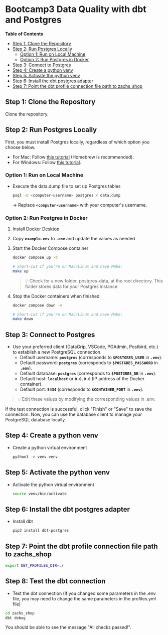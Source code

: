 # ****Bootcamp3 Data Quality with dbt and Postgres****

**Table of Contents**

- [Step 1: Clone the Repository](#step-1-clone-the-repository)
- [Step 2: Run Postgres Locally](#step-2-run-postgres-locally)
  - [Option 1: Run on Local Machine](#option-1-run-on-local-machine)
  - [Option 2: Run Postgres in Docker](#option-2-run-postgres-in-docker)
- [Step 3: Connect to Postgres](#step-3-connect-to-postgres)
- [Step 4: Create a python venv](#step-4-create-a-python-venv)
- [Step 5: Activate the python venv](#step-5-activate-the-python-venv)
- [Step 6: Install the dbt postgres adapter](#step-6-install-the-dbt-postgres-adapter)
- [Step 7: Point the dbt profile connection file path to zachs_shop](#step-7-point-the-dbt-profile-connection-file-path-to-zachs_shop)



## **Step 1: Clone the Repository**

Clone the repository.

## **Step 2: Run Postgres Locally**

First, you must install Postgres locally, regardless of which option you choose below.
- For Mac: Follow [this tutorial](https://daily-dev-tips.com/posts/installing-postgresql-on-a-mac-with-homebrew/) (Homebrew is recommended).
- For Windows: Follow [this tutorial](https://www.sqlshack.com/how-to-install-postgresql-on-windows/).

### **Option 1: Run on Local Machine**

- Execute the data.dump file to set up Postgres tables

    ```bash
    psql -U <computer-username> postgres < data.dump
    ```

    → Replace **`<computer-username>`** with your computer's username.


### **Option 2: Run Postgres in Docker**

1. Install [Docker Desktop](https://www.docker.com/products/docker-desktop/)
2. Copy **`example.env`** to **`.env`** and update the values as needed

3. Start the Docker Compose container

    ```bash
    docker compose up -d

    # Short-cut if you're on Mac/Linux and have Make:
    make up
    ```

    > 💡 Check for a new folder, postgres-data, at the root directory. This folder stores data for your Postgres instance.
    >
4. Stop the Docker containers when finished

    ```bash
    docker compose down -v

    # Short-cut if you're on Mac/Linux and have Make:
    make down
    ```


## **Step 3: Connect to Postgres**

- Use your preferred client (DataGrip, VSCode, PGAdmin, Postbird, etc.) to establish a new PostgreSQL connection.
    - Default username: **`postgres`** (corresponds to **`$POSTGRES_USER`** in **`.env`**).
    - Default password: **`postgres`** (corresponds to **`$POSTGRES_PASSWORD`** in **`.env`**).
    - Default database: **`postgres`** (corresponds to **`$POSTGRES_DB`** in **`.env`**).
    - Default host: **`localhost`** or **`0.0.0.0`** (IP address of the Docker container).
    - Default port: **`5434`** (corresponds to **`$CONTAINER_PORT`** in **`.env`**).

> 💡 Edit these values by modifying the corresponding values in .env.
>

If the test connection is successful, click "Finish" or "Save" to save the connection. Now, you can use the database client to manage your PostgreSQL database locally.

## **Step 4: Create a python venv**

- Create a python virtual environment

    ```bash
    python3 -m venv venv
    ```

## **Step 5: Activate the python venv**

- Activate the python virtual environment

    ```bash
    source venv/bin/activate
    ```

## **Step 6: Install the dbt postgres adapter**

- Install dbt

    ```bash
    pip3 install dbt-postgres
    ```

## **Step 7: Point the dbt profile connection file path to zachs_shop**

```bash
export DBT_PROFILES_DIR=./
```

## **Step 8: Test the dbt connection**

- Test the dbt connection (If you changed some parameters in the .env file, you may need to change the same parameters in the profiles.yml file)

```bash
cd zachs_shop
dbt debug
```

You should be able to see the message "All checks passed!".


